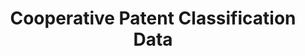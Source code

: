 ---
layout: default
bigquery: https://console.cloud.google.com/bigquery?p=patents-public-data&d=cpc&page=dataset
citation: '“Cooperative Patent Classification” by the EPO and USPTO, for public use. '
contributors: EPO, USPTO
cost: None
description: Cooperative Patent Classification Data contains the scheme and definitions
  of the Cooperative Patent Classification system for classifying patent documents.
  The CPC is the result of a partnership between the EPO and the USPTO in their joint
  effort to develop a common, internationally compatible classification system for
  technical documents, in particular patent publications, which will be used by both
  offices in the patent granting process
documentation: https://www.cooperativepatentclassification.org/cpcSchemeAndDefinitions
last_edit: 04/07/2022, 10:59:55
location: https://www.cooperativepatentclassification.org/index
maintained_by: USPTO, EPO
schema_fields:
- glossary
- ipcConcordant
- informative_references
- informativeReferences
- additional_only
- date_revised
- synonyms
- breakdownCode
- titlePart
- status
- not_allocatable
- definition
- application_references
- sizeCache
- level
- notAllocatable
- children
- parents
- dateRevised
- residual_references
- childGroups
- limitingReferences
- titleFull
- ipc_concordant
- title_part
- title_full
- child_groups
- symbol
- residualReferences
- breakdown_code
- applicationReferences
- limiting_references
shortname: cooperative_patent_classification
tags:
- patents
- science
title: Cooperative Patent Classification Data
uuid: 984374a7-16e9-4b35-9445-458daceb01bf
---